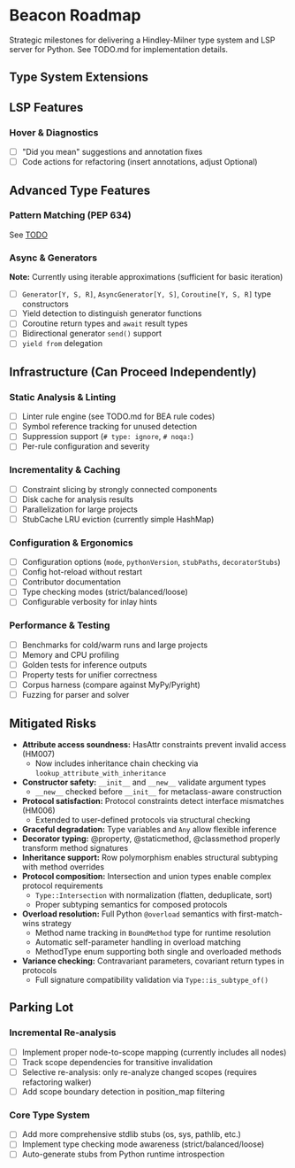 # Beacon Roadmap

Strategic milestones for delivering a Hindley-Milner type system and LSP server for Python. See TODO.md for implementation details.

## Type System Extensions

## LSP Features

### Hover & Diagnostics

- [ ] "Did you mean" suggestions and annotation fixes
- [ ] Code actions for refactoring (insert annotations, adjust Optional)

## Advanced Type Features

### Pattern Matching (PEP 634)

See [TODO](./TODO.md)

### Async & Generators

**Note:** Currently using iterable approximations (sufficient for basic iteration)

- [ ] `Generator[Y, S, R]`, `AsyncGenerator[Y, S]`, `Coroutine[Y, S, R]` type constructors
- [ ] Yield detection to distinguish generator functions
- [ ] Coroutine return types and `await` result types
- [ ] Bidirectional generator `send()` support
- [ ] `yield from` delegation

## Infrastructure (Can Proceed Independently)

### Static Analysis & Linting

- [ ] Linter rule engine (see TODO.md for BEA rule codes)
- [ ] Symbol reference tracking for unused detection
- [ ] Suppression support (`# type: ignore`, `# noqa:`)
- [ ] Per-rule configuration and severity

### Incrementality & Caching

- [ ] Constraint slicing by strongly connected components
- [ ] Disk cache for analysis results
- [ ] Parallelization for large projects
- [ ] StubCache LRU eviction (currently simple HashMap)

### Configuration & Ergonomics

- [ ] Configuration options (`mode`, `pythonVersion`, `stubPaths`, `decoratorStubs`)
- [ ] Config hot-reload without restart
- [ ] Contributor documentation
- [ ] Type checking modes (strict/balanced/loose)
- [ ] Configurable verbosity for inlay hints

### Performance & Testing

- [ ] Benchmarks for cold/warm runs and large projects
- [ ] Memory and CPU profiling
- [ ] Golden tests for inference outputs
- [ ] Property tests for unifier correctness
- [ ] Corpus harness (compare against MyPy/Pyright)
- [ ] Fuzzing for parser and solver

## Mitigated Risks

- **Attribute access soundness:** HasAttr constraints prevent invalid access (HM007)
    - Now includes inheritance chain checking via `lookup_attribute_with_inheritance`
- **Constructor safety:** `__init__` and `__new__` validate argument types
    - `__new__` checked before `__init__` for metaclass-aware construction
- **Protocol satisfaction:** Protocol constraints detect interface mismatches (HM006)
    - Extended to user-defined protocols via structural checking
- **Graceful degradation:** Type variables and `Any` allow flexible inference
- **Decorator typing:** @property, @staticmethod, @classmethod properly transform method signatures
- **Inheritance support:** Row polymorphism enables structural subtyping with method overrides
- **Protocol composition:** Intersection and union types enable complex protocol requirements
    - `Type::Intersection` with normalization (flatten, deduplicate, sort)
    - Proper subtyping semantics for composed protocols
- **Overload resolution:** Full Python `@overload` semantics with first-match-wins strategy
    - Method name tracking in `BoundMethod` type for runtime resolution
    - Automatic self-parameter handling in overload matching
    - MethodType enum supporting both single and overloaded methods
- **Variance checking:** Contravariant parameters, covariant return types in protocols
    - Full signature compatibility validation via `Type::is_subtype_of()`

## Parking Lot

### Incremental Re-analysis

- [ ] Implement proper node-to-scope mapping (currently includes all nodes)
- [ ] Track scope dependencies for transitive invalidation
- [ ] Selective re-analysis: only re-analyze changed scopes (requires refactoring walker)
- [ ] Add scope boundary detection in position_map filtering

### Core Type System

- [ ] Add more comprehensive stdlib stubs (os, sys, pathlib, etc.)
- [ ] Implement type checking mode awareness (strict/balanced/loose)
- [ ] Auto-generate stubs from Python runtime introspection
